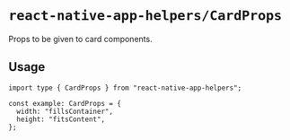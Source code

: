 # `react-native-app-helpers/CardProps`

Props to be given to card components.

## Usage

```tsx
import type { CardProps } from "react-native-app-helpers";

const example: CardProps = {
  width: "fillsContainer",
  height: "fitsContent",
};
```
